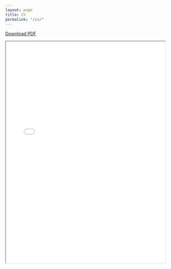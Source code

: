 ```yaml
---
layout: page
title: CV
permalink: "/cv/"
---
```


<a href="/files/CV_RS.pdf">Download PDF</a>

<div style="width: 100%; height:700">
<iframe src="/files/CV_RS.pdf" width="100%" height="700">
This browser does not support PDFs. Please download the PDF to view it: <a href="/assets/cv.pdf">Download PDF</a>
</iframe>
</div>
